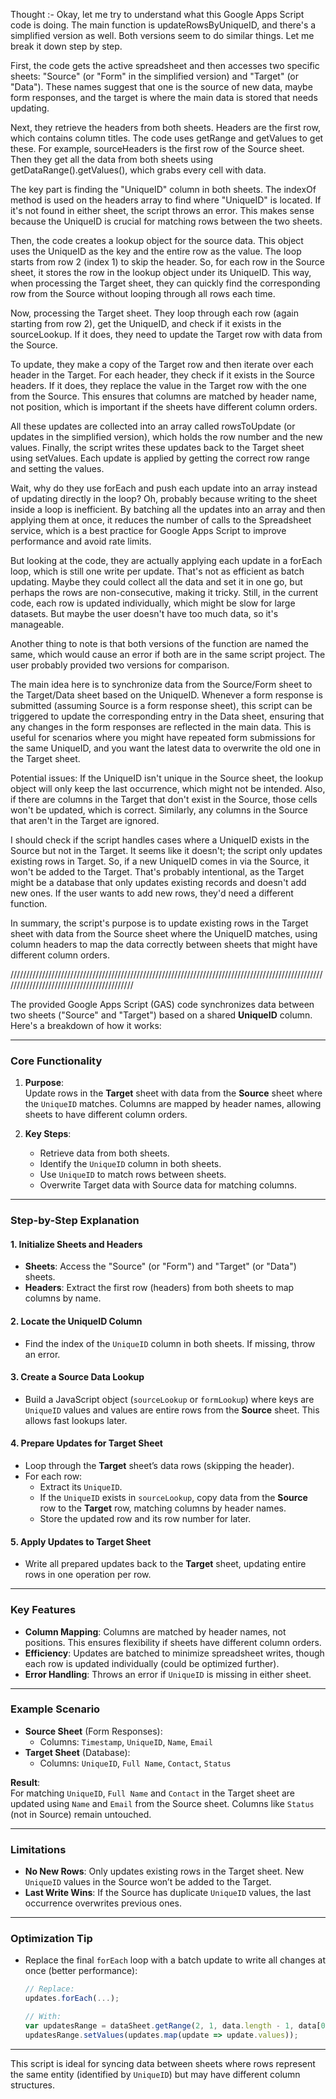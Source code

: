 Thought :- 
Okay, let me try to understand what this Google Apps Script code is doing. The main function is updateRowsByUniqueID, and there's a simplified version as well. Both versions seem to do similar things. Let me break it down step by step.

First, the code gets the active spreadsheet and then accesses two specific sheets: "Source" (or "Form" in the simplified version) and "Target" (or "Data"). These names suggest that one is the source of new data, maybe form responses, and the target is where the main data is stored that needs updating.

Next, they retrieve the headers from both sheets. Headers are the first row, which contains column titles. The code uses getRange and getValues to get these. For example, sourceHeaders is the first row of the Source sheet. Then they get all the data from both sheets using getDataRange().getValues(), which grabs every cell with data.

The key part is finding the "UniqueID" column in both sheets. The indexOf method is used on the headers array to find where "UniqueID" is located. If it's not found in either sheet, the script throws an error. This makes sense because the UniqueID is crucial for matching rows between the two sheets.

Then, the code creates a lookup object for the source data. This object uses the UniqueID as the key and the entire row as the value. The loop starts from row 2 (index 1) to skip the header. So, for each row in the Source sheet, it stores the row in the lookup object under its UniqueID. This way, when processing the Target sheet, they can quickly find the corresponding row from the Source without looping through all rows each time.

Now, processing the Target sheet. They loop through each row (again starting from row 2), get the UniqueID, and check if it exists in the sourceLookup. If it does, they need to update the Target row with data from the Source.

To update, they make a copy of the Target row and then iterate over each header in the Target. For each header, they check if it exists in the Source headers. If it does, they replace the value in the Target row with the one from the Source. This ensures that columns are matched by header name, not position, which is important if the sheets have different column orders.

All these updates are collected into an array called rowsToUpdate (or updates in the simplified version), which holds the row number and the new values. Finally, the script writes these updates back to the Target sheet using setValues. Each update is applied by getting the correct row range and setting the values.

Wait, why do they use forEach and push each update into an array instead of updating directly in the loop? Oh, probably because writing to the sheet inside a loop is inefficient. By batching all the updates into an array and then applying them at once, it reduces the number of calls to the Spreadsheet service, which is a best practice for Google Apps Script to improve performance and avoid rate limits.

But looking at the code, they are actually applying each update in a forEach loop, which is still one write per update. That's not as efficient as batch updating. Maybe they could collect all the data and set it in one go, but perhaps the rows are non-consecutive, making it tricky. Still, in the current code, each row is updated individually, which might be slow for large datasets. But maybe the user doesn't have too much data, so it's manageable.

Another thing to note is that both versions of the function are named the same, which would cause an error if both are in the same script project. The user probably provided two versions for comparison.

The main idea here is to synchronize data from the Source/Form sheet to the Target/Data sheet based on the UniqueID. Whenever a form response is submitted (assuming Source is a form response sheet), this script can be triggered to update the corresponding entry in the Data sheet, ensuring that any changes in the form responses are reflected in the main data. This is useful for scenarios where you might have repeated form submissions for the same UniqueID, and you want the latest data to overwrite the old one in the Target sheet.

Potential issues: If the UniqueID isn't unique in the Source sheet, the lookup object will only keep the last occurrence, which might not be intended. Also, if there are columns in the Target that don't exist in the Source, those cells won't be updated, which is correct. Similarly, any columns in the Source that aren't in the Target are ignored.

I should check if the script handles cases where a UniqueID exists in the Source but not in the Target. It seems like it doesn't; the script only updates existing rows in Target. So, if a new UniqueID comes in via the Source, it won't be added to the Target. That's probably intentional, as the Target might be a database that only updates existing records and doesn't add new ones. If the user wants to add new rows, they'd need a different function.

In summary, the script's purpose is to update existing rows in the Target sheet with data from the Source sheet where the UniqueID matches, using column headers to map the data correctly between sheets that might have different column orders.




//////////////////////////////////////////////////////////////////////////////////////////////////////////////////////////////////////////


The provided Google Apps Script (GAS) code synchronizes data between two sheets ("Source" and "Target") based on a shared **UniqueID** column. Here's a breakdown of how it works:

---

### **Core Functionality**
1. **Purpose**:  
   Update rows in the **Target** sheet with data from the **Source** sheet where the `UniqueID` matches. Columns are mapped by header names, allowing sheets to have different column orders.

2. **Key Steps**:
   - Retrieve data from both sheets.
   - Identify the `UniqueID` column in both sheets.
   - Use `UniqueID` to match rows between sheets.
   - Overwrite Target data with Source data for matching columns.

---

### **Step-by-Step Explanation**

#### **1. Initialize Sheets and Headers**
- **Sheets**: Access the "Source" (or "Form") and "Target" (or "Data") sheets.
- **Headers**: Extract the first row (headers) from both sheets to map columns by name.

#### **2. Locate the UniqueID Column**
- Find the index of the `UniqueID` column in both sheets. If missing, throw an error.

#### **3. Create a Source Data Lookup**
- Build a JavaScript object (`sourceLookup` or `formLookup`) where keys are `UniqueID` values and values are entire rows from the **Source** sheet. This allows fast lookups later.

#### **4. Prepare Updates for Target Sheet**
- Loop through the **Target** sheet’s data rows (skipping the header).
- For each row:
  - Extract its `UniqueID`.
  - If the `UniqueID` exists in `sourceLookup`, copy data from the **Source** row to the **Target** row, matching columns by header names.
  - Store the updated row and its row number for later.

#### **5. Apply Updates to Target Sheet**
- Write all prepared updates back to the **Target** sheet, updating entire rows in one operation per row.

---

### **Key Features**
- **Column Mapping**: Columns are matched by header names, not positions. This ensures flexibility if sheets have different column orders.
- **Efficiency**: Updates are batched to minimize spreadsheet writes, though each row is updated individually (could be optimized further).
- **Error Handling**: Throws an error if `UniqueID` is missing in either sheet.

---

### **Example Scenario**
- **Source Sheet** (Form Responses):
  - Columns: `Timestamp`, `UniqueID`, `Name`, `Email`
- **Target Sheet** (Database):
  - Columns: `UniqueID`, `Full Name`, `Contact`, `Status`

**Result**:  
For matching `UniqueID`, `Full Name` and `Contact` in the Target sheet are updated using `Name` and `Email` from the Source sheet. Columns like `Status` (not in Source) remain untouched.

---

### **Limitations**
- **No New Rows**: Only updates existing rows in the Target sheet. New `UniqueID` values in the Source won’t be added to the Target.
- **Last Write Wins**: If the Source has duplicate `UniqueID` values, the last occurrence overwrites previous ones.

---

### **Optimization Tip**
- Replace the final `forEach` loop with a batch update to write all changes at once (better performance):
  ```javascript
  // Replace:
  updates.forEach(...);

  // With:
  var updatesRange = dataSheet.getRange(2, 1, data.length - 1, data[0].length);
  updatesRange.setValues(updates.map(update => update.values));
  ```

---

This script is ideal for syncing data between sheets where rows represent the same entity (identified by `UniqueID`) but may have different column structures.

